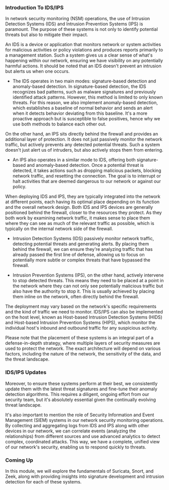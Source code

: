 <h3>Introduction To IDS/IPS</h3>

In network security monitoring (NSM) operations, the use of Intrusion Detection Systems (IDS) and Intrusion Prevention Systems (IPS) is paramount. The purpose of these systems is not only to identify potential threats but also to mitigate their impact.

An IDS is a device or application that monitors network or system activities for malicious activities or policy violations and produces reports primarily to a management station. Such a system gives us a clear sense of what's happening within our network, ensuring we have visibility on any potentially harmful actions. It should be noted that an IDS doesn't prevent an intrusion but alerts us when one occurs.

- The IDS operates in two main modes: signature-based detection and anomaly-based detection. In signature-based detection, the IDS recognizes bad patterns, such as malware signatures and previously identified attack patterns. However, this method is limited to only known threats. For this reason, we also implement anomaly-based detection, which establishes a baseline of normal behavior and sends an alert when it detects behavior deviating from this baseline. It's a more proactive approach but is susceptible to false positives, hence why we use both methods to balance each other out.

On the other hand, an IPS sits directly behind the firewall and provides an additional layer of protection. It does not just passively monitor the network traffic, but actively prevents any detected potential threats. Such a system doesn't just alert us of intruders, but also actively stops them from entering.

- An IPS also operates in a similar mode to IDS, offering both signature-based and anomaly-based detection. Once a potential threat is detected, it takes actions such as dropping malicious packets, blocking network traffic, and resetting the connection. The goal is to interrupt or halt activities that are deemed dangerous to our network or against our policy.

When deploying IDS and IPS, they are typically integrated into the network at different points, each having its optimal place depending on its function and the overall network design. Both IDS and IPS devices are generally positioned behind the firewall, closer to the resources they protect. As they both work by examining network traffic, it makes sense to place them where they can see as much of the relevant traffic as possible, which is typically on the internal network side of the firewall.

- Intrusion Detection Systems (IDS) passively monitor network traffic, detecting potential threats and generating alerts. By placing them behind the firewall, we can ensure they're analyzing traffic that has already passed the first line of defense, allowing us to focus on potentially more subtle or complex threats that have bypassed the firewall.

- Intrusion Prevention Systems (IPS), on the other hand, actively intervene to stop detected threats. This means they need to be placed at a point in the network where they can not only see potentially malicious traffic but also have the authority to stop it. This is usually achieved by placing them inline on the network, often directly behind the firewall.

The deployment may vary based on the network's specific requirements and the kind of traffic we need to monitor. IDS/IPS can also be implemented on the host level, known as Host-based Intrusion Detection Systems (HIDS) and Host-based Intrusion Prevention Systems (HIPS), which monitor the individual host's inbound and outbound traffic for any suspicious activity.

Please note that the placement of these systems is an integral part of a defense-in-depth strategy, where multiple layers of security measures are used to protect the network. The exact architecture will depend on various factors, including the nature of the network, the sensitivity of the data, and the threat landscape.

<h3> IDS/IPS Updates</h3>

Moreover, to ensure these systems perform at their best, we consistently update them with the latest threat signatures and fine-tune their anomaly detection algorithms. This requires a diligent, ongoing effort from our security team, but it's absolutely essential given the continually evolving threat landscape.

It's also important to mention the role of Security Information and Event Management (SIEM) systems in our network security monitoring operations. By collecting and aggregating logs from IDS and IPS along with other devices in our network, we can correlate events (analyzing the relationships) from different sources and use advanced analytics to detect complex, coordinated attacks. This way, we have a complete, unified view of our network's security, enabling us to respond quickly to threats.

<h3>Coming Up</h3>

In this module, we will explore the fundamentals of Suricata, Snort, and Zeek, along with providing insights into signature development and intrusion detection for each of these systems.
